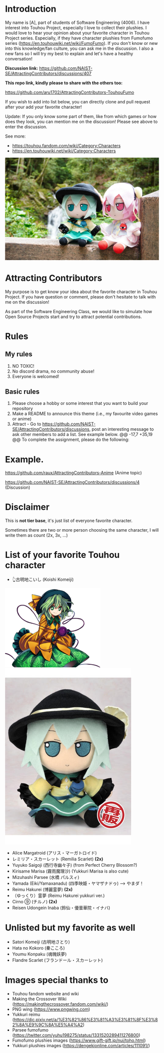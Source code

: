 # Introduction
My name is [A], part of students of Software Engineering (4006).
I have interest into Touhou Project, especially I love to collect their plushies.
I would love to hear your opinion about your favorite character in Touhou Project series.
Especially, if they have character plushies from Fumofumo series (https://en.touhouwiki.net/wiki/FumoFumo).
If you don't know or new into this knowledge/fan culture, you can ask me in the discussion.
I also a new fans so I will try my best to explain and let's have a healthy conversation!

**Discussion link:**
https://github.com/NAIST-SE/AttractingContributors/discussions/407

**This repo link, kindly please to share with the others too:**

https://github.com/aru1702/AttractingContributors-TouhouFumo

If you wish to add into list below, you can directly clone and pull request after your add your favorite character!

Update: If you only know some part of them, like from which games or how does they look, you can mention me on the discussion! Please see above to enter the discussion.

See more:
- https://touhou.fandom.com/wiki/Category:Characters
- https://en.touhouwiki.net/wiki/Category:Characters

![fumo?](https://raw.githubusercontent.com/aru1702/AttractingContributors-TouhouFumo/main/pictures/others/1652674635681.jpeg)

# Attracting Contributors
My purpose is to get know your idea about the favorite character in Touhou Project. If you have question or comment, please don't hesitate to talk with me on the discussion!

As part of the Software Engineering Class, we would like to simulate how Open Source Projects start and try to attract potential contributions.

# Rules

## My rules
1. NO TOXIC!
2. No discord drama, no community abuse!
3. Everyone is welcomed!

## Basic rules
1. Please choose a hobby or some interest that you want to build your repository
2. Make a README to announce this theme (i.e., my favourite video games or anime)
3. Attract - Go to https://github.com/NAIST-SE/AttractingContributors/discussions, post an interesting message to ask other members to add a list. See example below.
	@@ -17,7 +35,19 @@ To complete the assignment, please do the following:

# Example. 
https://github.com/raux/AttractingContributors-Anime (Anime topic)

https://github.com/NAIST-SE/AttractingContributors/discussions/4 (Discussion)

# Disclaimer
This is **not tier base**, it's just list of everyone favorite character.

Sometimes there are two or more person choosing the same character, I will write them as count (2x, 3x, ...)

# List of your favorite Touhou character
- 👆古明地こいし (Koishi Komeiji)

![](https://github.com/aru1702/AttractingContributors-TouhouFumo/blob/main/pictures/favorite/character/312px-Th155Koishi.png) ![](https://github.com/aru1702/AttractingContributors-TouhouFumo/blob/main/pictures/favorite/fumos/koishi.jpg)

- Alice Margatroid (アリス・マーガトロイド)
- レミリア・スカーレット (Remilia Scarlet) **(2x)**
- Yuyuko Saigoji (西行寺幽々子) (from Perfect Cherry Blossom?)
- Kirisame Marisa (霧雨魔理沙) (Yukkuri Marisa is also cute)
- Mizuhashi Parsee (水橋 パルスィ)
- Yamada (Eiki/Yamaxanadu) (四季映姫・ヤマザナドゥ) --> やまダ！
- Reimu Hakurei (博麗霊夢) **(2x)**
- （ゆっくり）霊夢 (Reimu Hakurei yukkuri ver.) 
- Cirno ⑨ (チルノ) **(2x)**
- Reisen Udongein Inaba (鈴仙・優曇華院・イナバ)

# Unlisted but my favorite as well
- Satori Komeiji (古明地さとり)
- Hata no Kokoro (秦こころ)
- Youmu Konpaku (魂魄妖夢)
- Flandre Scarlet (フランドール・スカーレット)

# Images special thanks to
- Touhou fandom website and wiki
- Making the Crossover Wiki (https://makingthecrossover.fandom.com/wiki/)
- PNG wing (https://www.pngwing.com)
- Yukkuri reimu (https://dic.pixiv.net/a/%E3%82%86%E3%81%A3%E3%81%8F%E3%82%8A%E9%9C%8A%E5%A4%A2)
- Parsee fumofumo (https://twitter.com/yuhu198275/status/1331520289411276800)
- Fumofumo plushies images (https://www.gift-gift.jp/nui/toho.html)
- Yukkuri plushies images (https://dengekionline.com/articles/111091/)